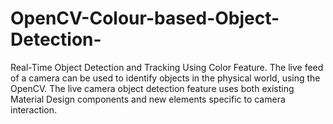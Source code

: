# OpenCV-Colour-based-Object-Detection-
Real-Time Object Detection and Tracking Using Color Feature.
The live feed of a camera can be used to identify objects in the physical world, using the OpenCV.
The live camera object detection feature uses both existing Material Design components and new elements specific to camera interaction.
